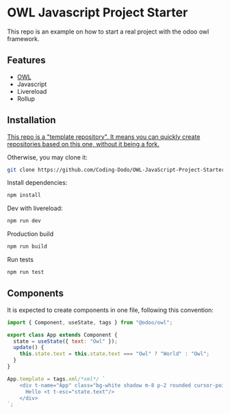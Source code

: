 # OWL Javascript Project Starter

This repo is an example on how to start a real project with the odoo owl framework.

## Features

- [OWL](https://github.com/odoo/owl)
- Javascript
- Livereload
- Rollup

## Installation

[This repo is a "template repository". It means you can quickly create repositories based on this one, without it being a fork.](https://docs.github.com/en/free-pro-team@latest/github/creating-cloning-and-archiving-repositories/creating-a-repository-from-a-template#about-repository-templates)

Otherwise, you may clone it:

```bash
git clone https://github.com/Coding-Dodo/OWL-JavaScript-Project-Starter.git
```

Install dependencies:

```bash
npm install
```

Dev with livereload:

```bash
npm run dev
```

Production build

```bash
npm run build
```

Run tests

```bash
npm run test
```

## Components

It is expected to create components in one file, following this convention:

```js
import { Component, useState, tags } from "@odoo/owl";

export class App extends Component {
  state = useState({ text: "Owl" });
  update() {
    this.state.text = this.state.text === "Owl" ? "World" : "Owl";
  }
}

App.template = tags.xml/*xml*/ `
    <div t-name="App" class="bg-white shadow m-8 p-2 rounded cursor-pointer" t-on-click="update">
      Hello <t t-esc="state.text"/>
    </div>
`;
```
